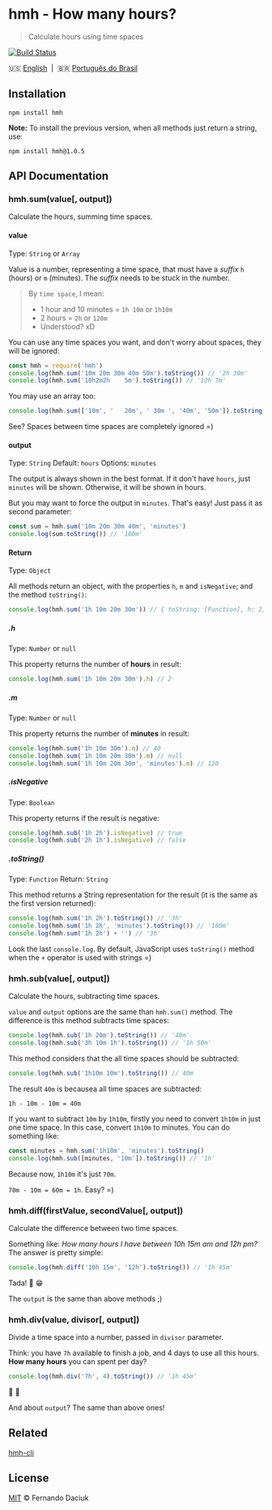 # hmh - How many hours?

> Calculate hours using time spaces

[![Build Status][travis-image]][travis-url]

:us: [English](en-docs)&nbsp;&nbsp;|&nbsp;&nbsp;:brazil: [Português do Brasil](pt-br-docs)

## Installation

```console
npm install hmh
```

**Note:** To install the previous version, when all methods just return a string, use:

```console
npm install hmh@1.0.5
```

## API Documentation

### hmh.sum(value[, output])

Calculate the hours, summing time spaces.

#### value

Type: `String` or `Array`

Value is a number, representing a time space, that must have a _suffix_ `h` (hours) or `m` (minutes).
The _suffix_ needs to be stuck in the number.

> By `time space`, I mean:
>  - 1 hour and 10 minutes = `1h 10m` or `1h10m`
>  - 2 hours = `2h` or `120m`
>  - Understood? xD

You can use any time spaces you want, and don't worry about spaces, they will be ignored:

```js
const hmh = require('hmh')
console.log(hmh.sum('10m 20m 30m 40m 50m').toString()) // '2h 30m'
console.log(hmh.sum('10h2m2h    5m').toString()) // '12h 7m'
```

You may use an array too:

```js
console.log(hmh.sum(['10m', '   20m', ' 30m ', '40m', '50m']).toString()) // '2h 30m'
```

See? Spaces between time spaces are completely ignored =)


#### output

Type: `String` Default: `hours` Options: `minutes`

The output is always shown in the best format. If it don't have `hours`, just `minutes` will be shown.
Otherwise, it will be shown in hours.

But you may want to force the output in `minutes`. That's easy! Just pass it as second parameter:

```js
const sum = hmh.sum('10m 20m 30m 40m', 'minutes')
console.log(sum.toString()) // '100m'
```

#### Return

Type: `Object`

All methods return an object, with the properties `h`, `m` and `isNegative`; and the method `toString()`:

```js
console.log(hmh.sum('1h 10m 20m 30m')) // { toString: [Function], h: 2, m: null, isNegative: false }
```

##### .h

Type: `Number` or `null`

This property returns the number of **hours** in result:

```js
console.log(hmh.sum('1h 10m 20m 30m').h) // 2
```

##### .m

Type: `Number` or `null`

This property returns the number of **minutes** in result:

```js
console.log(hmh.sum('1h 10m 30m').m) // 40
console.log(hmh.sum('1h 10m 20m 30m').m) // null
console.log(hmh.sum('1h 10m 20m 30m', 'minutes').m) // 120
```

##### .isNegative

Type: `Boolean`

This property returns if the result is negative:

```js
console.log(hmh.sub('1h 2h').isNegative) // true
console.log(hmh.sub('2h 1h').isNegative) // false
```

##### .toString()

Type: `Function` Return: `String`

This method returns a String representation for the result (it is the same as the first version returned):

```js
console.log(hmh.sum('1h 2h').toString()) // '3h'
console.log(hmh.sum('1h 2h', 'minutes').toString()) // '180m'
console.log(hmh.sum('1h 2h') + '') // '3h'
```

Look the last `console.log`. By default, JavaScript uses `toString()` method when the `+` operator is used with strings =)

### hmh.sub(value[, output])

Calculate the hours, subtracting time spaces.

`value` and `output` options are the same than `hmh.sum()` method. The difference is this method subtracts time spaces:

```js
console.log(hmh.sub('1h 20m').toString()) // '40m'
console.log(hmh.sub('3h 10m 1h').toString()) // '1h 50m'
```

This method considers that the all time spaces should be subtracted:

```js
console.log(hmh.sub('1h10m 10m').toString()) // 40m
```

The result `40m` is becausea all time spaces are subtracted:

```console
1h - 10m - 10m = 40m
```

If you want to subtract `10m` by `1h10m`, firstly you need to convert `1h10m` in just one time space. In this case, convert `1h10m` to minutes. You can do something like:

```js
const minutes = hmh.sum('1h10m', 'minutes').toString()
console.log(hmh.sub([minutes, '10m']).toString()) // '1h'
```
Because now, `1h10m` it's just `70m`.

`70m - 10m = 60m = 1h`. Easy? =)

### hmh.diff(firstValue, secondValue[, output])

Calculate the difference between two time spaces.

Something like: _How many hours I have between 10h 15m am and 12h pm?_
The answer is pretty simple:

```js
console.log(hmh.diff('10h 15m', '12h').toString()) // '1h 45m'
```

Tada! :tada: :grin:

The `output` is the same than above methods ;)

### hmh.div(value, divisor[, output])

Divide a time space into a number, passed in `divisor` parameter.

Think: you have `7h` available to finish a job, and 4 days to use all this hours.
**How many hours** you can spent per day?

```js
console.log(hmh.div('7h', 4).toString()) // '1h 45m'
```

:dancer: :dancer:

And about `output`? The same than above ones!

## Related

[hmh-cli][hmh-cli-url]

## License

[MIT][license-url] &copy; Fernando Daciuk

[travis-image]: https://travis-ci.org/fdaciuk/hmh.svg?branch=master
[travis-url]: https://travis-ci.org/fdaciuk/hmh
[hmh-cli-url]: https://github.com/fdaciuk/hmh-cli
[license-url]: https://github.com/fdaciuk/licenses/blob/master/MIT-LICENSE.md
[en-docs]: README.md
[pt-br-docs]: docs/pt-br.md
